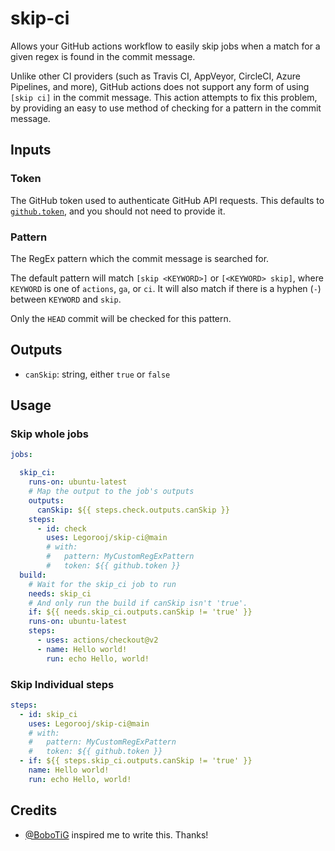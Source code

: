# skip-ci

Allows your GitHub actions workflow to easily skip jobs when a match for a given regex is found in the commit message.

Unlike other CI providers (such as Travis CI, AppVeyor, CircleCI, Azure Pipelines, and more), GitHub actions does not support any form of using `[skip ci]` in the commit message. This action attempts to fix this problem, by providing an easy to use method of checking for a pattern in the commit message.

## Inputs

### Token

The GitHub token used to authenticate GitHub API requests. This defaults to [`github.token`](https://docs.github.com/en/free-pro-team@latest/actions/reference/authentication-in-a-workflow), and you should not need to provide it.

### Pattern

The RegEx pattern which the commit message is searched for.

The default pattern will match `[skip <KEYWORD>]` or `[<KEYWORD> skip]`, where `KEYWORD` is one of `actions`, `ga`, or `ci`. It will also match if there is a hyphen (`-`) between `KEYWORD` and `skip`.

Only the `HEAD` commit will be checked for this pattern.


## Outputs

* `canSkip`: string, either `true` or `false`


## Usage

### Skip whole jobs

```yml
jobs:

  skip_ci:
    runs-on: ubuntu-latest
    # Map the output to the job's outputs
    outputs:
      canSkip: ${{ steps.check.outputs.canSkip }}
    steps:
      - id: check
        uses: Legorooj/skip-ci@main
        # with:
        #   pattern: MyCustomRegExPattern
        #   token: ${{ github.token }}
  build:
    # Wait for the skip_ci job to run
    needs: skip_ci
    # And only run the build if canSkip isn't 'true'.
    if: ${{ needs.skip_ci.outputs.canSkip != 'true' }}
    runs-on: ubuntu-latest
    steps:
      - uses: actions/checkout@v2
      - name: Hello world!
        run: echo Hello, world!
```

### Skip Individual steps

```yml
steps:
  - id: skip_ci
    uses: Legorooj/skip-ci@main
    # with:
    #   pattern: MyCustomRegExPattern
    #   token: ${{ github.token }}
  - if: ${{ steps.skip_ci.outputs.canSkip != 'true' }}
    name: Hello world!
    run: echo Hello, world!
```

## Credits

* [@BoboTiG](https://github.com/BoboTiG) inspired me to write this. Thanks! 
